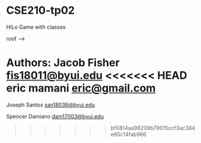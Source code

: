 # CSE210-tp02
HiLo Game with classes

roof
--> 


Authors: 
  Jacob Fisher fis18011@byui.edu
<<<<<<< HEAD
  eric mamani eric@gmail.com
=======
  Joseph Santos san18036@byui.edu 
  
  Spencer Damiano dam17003@byui.edu
>>>>>>> bf0814aa98209b79015ccf3ac384e65c14fab966
  
